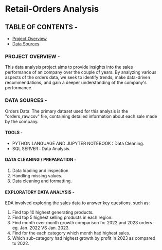 # Retail-Orders Analysis

## TABLE OF CONTENTS -

- [Project Overview](#project-overview)
- [Data Sources](#data-sources)

### PROJECT OVERVIEW -

This data analysis project aims to provide insights into the sales performance of an company over the couple of years. By analyzing various aspects of the orders data, we seek to identify trends, make data-driven recommendations, and gain a deeper understanding of the company's performance.

### DATA SOURCES -

Orders Data: The primary dataset used for this analysis is the "orders_raw.csv" file, containing detailed information about each sale made by the company.

#### TOOLS -

- PYTHON LANGUAGE AND JUPYTER NOTEBOOK : Data Cleaning.
- SQL SERVER : Data Analysis.

#### DATA CLEANING / PREPARATION -

1. Data loading and inspection.
2. Handling missing values.
3. Data cleaning and formatting.

#### EXPLORATORY DATA ANALYSIS -

EDA involved exploring the sales data to answer key questions, such as:

1. Find top 10 highest generating products.
2. Find top 5 highest selling products in each region.
3. Find month over month growth comparison for 2022 and 2023 orders : eg. Jan. 2022 VS Jan. 2023.
4. Find for the each category which month had highest sales.
5. Which sub-category had highest growth by profit in 2023 as compared to 2022.
